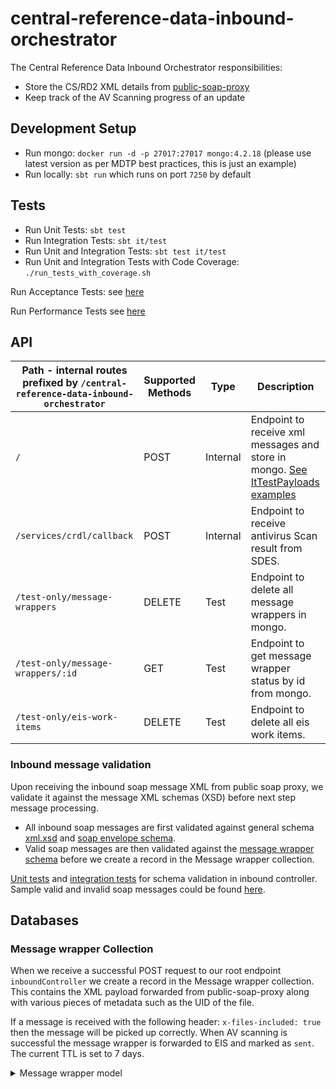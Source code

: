 
# central-reference-data-inbound-orchestrator

The Central Reference Data Inbound Orchestrator responsibilities:
- Store the CS/RD2 XML details from [public-soap-proxy](https://github.com/hmrc/aws-ami-public-soap-proxy)
- Keep track of the AV Scanning progress of an update

## Development Setup
- Run mongo: `docker run -d -p 27017:27017 mongo:4.2.18` (please use latest version as per MDTP best practices, this is just an example)
- Run locally: `sbt run` which runs on port `7250` by default

## Tests
- Run Unit Tests: `sbt test`
- Run Integration Tests: `sbt it/test`
- Run Unit and Integration Tests: `sbt test it/test`
- Run Unit and Integration Tests with Code Coverage: `./run_tests_with_coverage.sh`

Run Acceptance Tests: see [here](https://github.com/hmrc/central-reference-data-acceptance-tests)

Run Performance Tests see [here](https://github.com/hmrc/central-reference-data-performance-tests)

## API

| Path - internal routes prefixed by `/central-reference-data-inbound-orchestrator` | Supported Methods | Type     | Description                                                                  |
|-----------------------------------------------------------------------------------|-------------------|----------|------------------------------------------------------------------------------|
| `/`                                                                               | POST              | Internal | Endpoint to receive xml messages and store in mongo. [See ItTestPayloads examples](it/helpers) |
| `/services/crdl/callback`                                                         | POST              | Internal | Endpoint to receive antivirus Scan result from SDES.                         |
| `/test-only/message-wrappers`                                                     | DELETE            | Test     | Endpoint to delete all message wrappers in mongo.                            |
| `/test-only/message-wrappers/:id`                                                 | GET               | Test     | Endpoint to get message wrapper status by id from mongo.                     |
| `/test-only/eis-work-items`                                                       | DELETE            | Test     | Endpoint to delete all eis work items.                                       |


### Inbound message validation

Upon receiving the inbound soap message XML from public soap proxy, we validate it against the message XML schemas (XSD) before next step message processing.
- All inbound soap messages are first validated against general schema [xml.xsd](conf/schemas/xml.xsd) and [soap envelope schema](conf/schemas/soap-envelope.xsd).
- Valid soap messages are then validated against the [message wrapper schema](conf/schemas/receive-reference-data-submission-result.xsd) before we create a record in the Message wrapper collection.

[Unit tests](test/uk/gov/hmrc/centralreferencedatainboundorchestrator/controllers/InboundControllerSpec.scala) and
[integration tests](it/test/uk/gov/hmrc/centralreferencedatainboundorchestrator/controllers/InboundControllerISpec.scala) for schema validation in inbound controller.
Sample valid and invalid soap messages could be found [here](it/test/helpers/InboundSoapMessage.scala).

## Databases
### Message wrapper Collection
When we receive a successful POST request to our root endpoint `inboundController` we create a record in the Message wrapper collection. This contains the XML payload forwarded from public-soap-proxy along with various pieces of metadata such as the UID of the file.

If a message is received with the following header: `x-files-included: true` then the message will be picked up correctly. When AV scanning is successful the message wrapper is forwarded to EIS and marked as `sent`. The current TTL is set to 7 days.

<Details>
<Summary>Message wrapper model</Summary>

```
{
  "_id": {
    "$oid": "66b498dc895f3155fc1b2b83"
  },
  "payload": "<MainMessage>
      <Body>
        <TaskIdentifier>780912</TaskIdentifier>
        <AttributeName>ReferenceData</AttributeName>
      	<MessageType>gZip</MessageType>
      	<IncludedBinaryObject>c04a1612-705d-4373-8840-9d137b14b30a</IncludedBinaryObject>
      	<MessageSender>CS/RD2</MessageSender>
      </Body>
    </MainMessage>",
  "lastUpdated": {
    "$date": "2024-08-08T10:07:24.435Z"
  },
  "receivedTimestamp": {
    "$date": "2024-08-08T10:07:24.435Z"
  },
  "status": "received",
  "uid": "c04a1612-705d-4373-8840-9d137b14b30a"
}
```

### License

This code is open source software licensed under the [Apache 2.0 License]("http://www.apache.org/licenses/LICENSE-2.0.html").